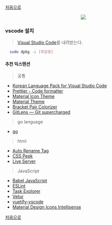 [처음으로](../README.md) 
<p align="center"><img src="https://img1.daumcdn.net/thumb/R1280x0/?scode=mtistory2&fname=http%3A%2F%2Fcfile26.uf.tistory.com%2Fimage%2F991C943F5C6CBB7E16938A"></p>

### vscode 설치
> [Visual Studio Code](https://code.visualstudio.com/)를 내려받는다.
```sh
  sudo dpkg -i [화일명]
 ```

#### 추천 익스텐션
  > 공통
  * [Korean Language Pack for Visual Studio Code](https://marketplace.visualstudio.com/items?itemName=MS-CEINTL.vscode-language-pack-ko)
  * [Prettier - Code formatter](https://marketplace.visualstudio.com/items?itemName=esbenp.prettier-vscode)
  * [Material Icon Theme](https://marketplace.visualstudio.com/items?itemName=PKief.material-icon-theme)
  * [Material Theme](https://marketplace.visualstudio.com/items?itemName=Equinusocio.vsc-material-theme)
  * [Bracket Pair Colorizer](https://marketplace.visualstudio.com/items?itemName=CoenraadS.bracket-pair-colorizer)
  * [GitLens — Git supercharged](https://marketplace.visualstudio.com/items?itemName=eamodio.gitlens)

  > go language 
  * [go](https://marketplace.visualstudio.com/items?itemName=ms-vscode.Go)

  > html
  * [Auto Rename Tag](https://marketplace.visualstudio.com/items?itemName=formulahendry.auto-rename-tag)
  * [CSS Peek](https://marketplace.visualstudio.com/items?itemName=pranaygp.vscode-css-peek)
  * [Live Server](https://marketplace.visualstudio.com/items?itemName=ritwickdey.LiveServer)
  
  > JavaScript 
  * [Babel JavaScript](https://marketplace.visualstudio.com/items?itemName=mgmcdermott.vscode-language-babel)
  * [ESLint](https://marketplace.visualstudio.com/items?itemName=dbaeumer.vscode-eslint)
  * [Task Explorer](https://marketplace.visualstudio.com/items?itemName=spmeesseman.vscode-taskexplorer)
  * [Vetur](https://marketplace.visualstudio.com/items?itemName=octref.vetur)
  * [vuetify-vscode](https://marketplace.visualstudio.com/items?itemName=vuetifyjs.vuetify-vscode)
  * [Material Design Icons Intellisense](https://marketplace.visualstudio.com/items?itemName=lukas-tr.materialdesignicons-intellisense)




[처음으로](../README.md)  